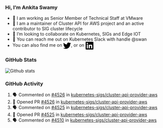 ### Hi, I’m Ankita Swamy

- 💼 I am working as Senior Member of Technical Staff at VMware
- 👀 I am a maintainer of Cluster API for AWS project and an active contributor to SIG cluster lifecycle
- 💞️ I’m looking to collaborate on Kubernetes, SIGs and Edge IOT
- 💬 You can reach me out on Kubernetes Slack with handle @swan
- You can also find me on <a href="https://twitter.com/SwamyAnkita" target="blank"><img align="center" src="https://raw.githubusercontent.com/Ankitasw/Ankitasw/master/svg/twitter.svg" alt="Ankitasw" height="25" width="25" color="#1DA1f2" /></a>, or on <a href="https://www.linkedin.com/in/Ankitaswamy/" target="blank"><img align="center" src="https://raw.githubusercontent.com/Ankitasw/Ankitasw/master/svg/linkedin.svg" alt="Ankitasw" height="25" width="25" /></a>

### GitHub Stats
![Github stats](https://github-readme-stats.vercel.app/api?username=Ankitasw&count_private=true&show_icons=true&theme=tokyonight)

### GitHub Activity 
<!--START_SECTION:activity-->
1. 🗣 Commented on [#4526](https://github.com/kubernetes-sigs/cluster-api-provider-aws/pull/4526#issuecomment-1737545943) in [kubernetes-sigs/cluster-api-provider-aws](https://github.com/kubernetes-sigs/cluster-api-provider-aws)
2. 💪 Opened PR [#4526](https://github.com/kubernetes-sigs/cluster-api-provider-aws/pull/4526) in [kubernetes-sigs/cluster-api-provider-aws](https://github.com/kubernetes-sigs/cluster-api-provider-aws)
3. 🗣 Commented on [#4525](https://github.com/kubernetes-sigs/cluster-api-provider-aws/pull/4525#issuecomment-1737477785) in [kubernetes-sigs/cluster-api-provider-aws](https://github.com/kubernetes-sigs/cluster-api-provider-aws)
4. 💪 Opened PR [#4525](https://github.com/kubernetes-sigs/cluster-api-provider-aws/pull/4525) in [kubernetes-sigs/cluster-api-provider-aws](https://github.com/kubernetes-sigs/cluster-api-provider-aws)
5. 🗣 Commented on [#4510](https://github.com/kubernetes-sigs/cluster-api-provider-aws/pull/4510#issuecomment-1737458185) in [kubernetes-sigs/cluster-api-provider-aws](https://github.com/kubernetes-sigs/cluster-api-provider-aws)
<!--END_SECTION:activity-->
